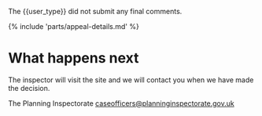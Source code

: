 The {{user_type}} did not submit any final comments.

{% include 'parts/appeal-details.md' %}

# What happens next

The inspector will visit the site and we will contact you when we have made the decision.

The Planning Inspectorate
caseofficers@planninginspectorate.gov.uk
